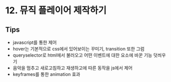 # 12. 뮤직 플레이어 제작하기  
## Tips  
* javascript를 통한 제어  
* hover는 기본적으로 css에서 있어보이는 꾸미기, transition 또한 그럼  
* queryselector로 html에서 불러오고 어떤 이벤트에 대한 요소에 바꾼 기능 덧씌우기  
* 음악을 멈추고 새로고침하고 재생하고에 따른 동작을 js에서 제어  
* keyframes를 통한 animation 효과  